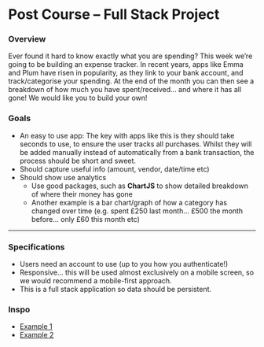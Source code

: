 # Post Course – Full Stack Project

### Overview

Ever found it hard to know exactly what you are spending? This week we’re going to be building an expense tracker. In recent years, apps like Emma and Plum have risen in popularity, as they link to your bank account, and track/categorise your spending. At the end of the month you can then see a breakdown of how much you have spent/received... and where it has all gone! We would like you to build your own!

### Goals

- An easy to use app: The key with apps like this is they should take seconds to use, to ensure the user tracks all purchases. Whilst they will be added manually instead of automatically from a bank transaction, the process should be short and sweet.
- Should capture useful info (amount, vendor, date/time etc)
- Should show use analytics
  - Use good packages, such as **ChartJS** to show detailed breakdown of where their money has gone
  - Another example is a bar chart/graph of how a category has changed over time (e.g. spent £250 last month... £500 the month before... only £60 this month etc)

---

### Specifications

- Users need an account to use (up to you how you authenticate!)
- Responsive... this will be used almost exclusively on a mobile screen, so we would recommend a mobile-first approach.
- This is a full stack application so data should be persistent.

### Inspo

- [Example 1](https://dribbble.com/shots/17393724-Five-Cents-launched-on-AppStore?utm_source=Clipboard_Shot&utm_campaign=degisner&utm_content=Five%20Cents%20launched%20on%20AppStore%20%F0%9F%8E%89&utm_medium=Social_Share&utm_source=Clipboard_Shot&utm_campaign=degisner&utm_content=Five%20Cents%20launched%20on%20AppStore%20%F0%9F%8E%89&utm_medium=Social_Share)
- [Example 2](https://dribbble.com/shots/16420298-Subscription-Expense-Manager?utm_source=Clipboard_Shot&utm_campaign=Rizki_blank&utm_content=Subscription%20%26%20Expense%20Manager&utm_medium=Social_Share&utm_source=Clipboard_Shot&utm_campaign=Rizki_blank&utm_content=Subscription%20%26%20Expense%20Manager&utm_medium=Social_Share)
